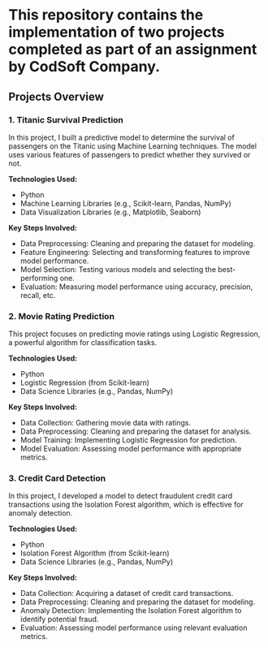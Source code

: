 

  

# This repository contains the implementation of two projects completed as part of an assignment by CodSoft Company.  

## Projects Overview  

### 1. Titanic Survival Prediction  
In this project, I built a predictive model to determine the survival of passengers on the Titanic using Machine Learning techniques. The model uses various features of passengers to predict whether they survived or not.  

**Technologies Used:**  
- Python  
- Machine Learning Libraries (e.g., Scikit-learn, Pandas, NumPy)  
- Data Visualization Libraries (e.g., Matplotlib, Seaborn)  

**Key Steps Involved:**  
- Data Preprocessing: Cleaning and preparing the dataset for modeling.  
- Feature Engineering: Selecting and transforming features to improve model performance.  
- Model Selection: Testing various models and selecting the best-performing one.  
- Evaluation: Measuring model performance using accuracy, precision, recall, etc.  

### 2. Movie Rating Prediction  
This project focuses on predicting movie ratings using Logistic Regression, a powerful algorithm for classification tasks.  

**Technologies Used:**  
- Python  
- Logistic Regression (from Scikit-learn)  
- Data Science Libraries (e.g., Pandas, NumPy)  

**Key Steps Involved:**  
- Data Collection: Gathering movie data with ratings.  
- Data Preprocessing: Cleaning and preparing the dataset for analysis.  
- Model Training: Implementing Logistic Regression for prediction.  
- Model Evaluation: Assessing model performance with appropriate metrics.

### 3. Credit Card Detection  
In this project, I developed a model to detect fraudulent credit card transactions using the Isolation Forest algorithm, which is effective for anomaly detection.  

**Technologies Used:**  
- Python  
- Isolation Forest Algorithm (from Scikit-learn)  
- Data Science Libraries (e.g., Pandas, NumPy)  

**Key Steps Involved:**  
- Data Collection: Acquiring a dataset of credit card transactions.  
- Data Preprocessing: Cleaning and preparing the dataset for modeling.  
- Anomaly Detection: Implementing the Isolation Forest algorithm to identify potential fraud.  
- Evaluation: Assessing model performance using relevant evaluation metrics.  
